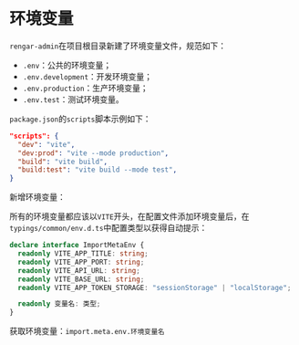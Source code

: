 # 环境变量

`rengar-admin`在项目根目录新建了环境变量文件，规范如下：

- `.env`：公共的环境变量；
- `.env.development`：开发环境变量；
- `.env.production`：生产环境变量；
- `.env.test`：测试环境变量。

`package.json`的`scripts`脚本示例如下：

```json
"scripts": {
  "dev": "vite",
  "dev:prod": "vite --mode production",
  "build": "vite build",
  "build:test": "vite build --mode test",
}
```

新增环境变量：

所有的环境变量都应该以`VITE`开头，在配置文件添加环境变量后，在`typings/common/env.d.ts`中配置类型以获得自动提示：

```ts
declare interface ImportMetaEnv {
  readonly VITE_APP_TITLE: string;
  readonly VITE_APP_PORT: string;
  readonly VITE_API_URL: string;
  readonly VITE_BASE_URL: string;
  readonly VITE_APP_TOKEN_STORAGE: "sessionStorage" | "localStorage";

  readonly 变量名: 类型;
}
```

获取环境变量：`import.meta.env.环境变量名`
